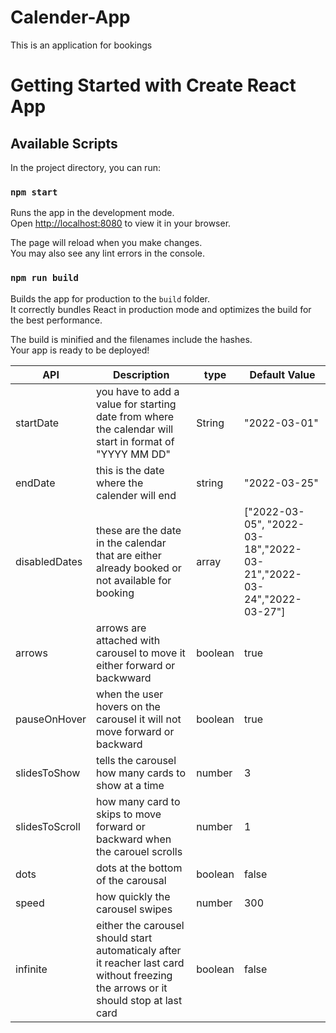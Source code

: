 # Calender-App

This is an application for bookings
# Getting Started with Create React App



## Available Scripts

In the project directory, you can run:

### `npm start`

Runs the app in the development mode.\
Open [http://localhost:8080](http://localhost:8080) to view it in your browser.

The page will reload when you make changes.\
You may also see any lint errors in the console.


### `npm run build`

Builds the app for production to the `build` folder.\
It correctly bundles React in production mode and optimizes the build for the best performance.

The build is minified and the filenames include the hashes.\
Your app is ready to be deployed!



| API  | Description | type  | Default Value |
| ------------- | ------------- | ------------- | ------------- |
| startDate  | you have to add a value for starting date from where the calendar will start in format of "YYYY MM DD"  | String  | "2022-03-01"  |
| endDate  | this is the date where the calender will end  | string  | "2022-03-25"  |
| disabledDates  | these are the date in the calendar that are either already booked or not available for booking  | array   |  ["2022-03-05", "2022-03-18","2022-03-21","2022-03-24","2022-03-27"]  |
| arrows  | arrows are attached with carousel to move it either forward or backwward  | boolean  | true  |
| pauseOnHover  | when the user hovers on the carousel it will not move forward or backward  | boolean  | true  |
| slidesToShow  | tells the carousel how many cards to show at a time  | number  | 3  |
| slidesToScroll  | how many card to skips to move forward or backward when the carouel scrolls  | number  | 1  |
| dots  | dots at the bottom of the carousal   | boolean  | false  |
| speed  | how quickly the carousel swipes  | number  | 300  |
| infinite  | either the carousel should start automaticaly after it reacher last card without freezing the arrows or it should stop at last card  | boolean  | false  |
